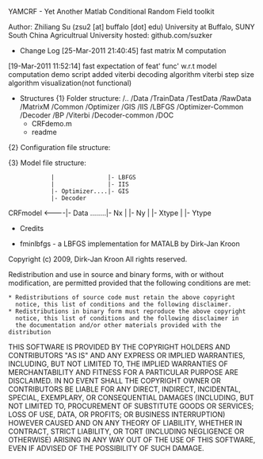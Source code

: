 YAMCRF - Yet Another Matlab Conditional Random Field toolkit

Author: Zhiliang Su 
    (zsu2 [at] buffalo [dot] edu)
    University at Buffalo, SUNY
    South China Agricultrual University
hosted: github.com/suzker

* Change Log
[25-Mar-2011 21:40:45]
fast matrix M computation

[19-Mar-2011 11:52:14]
fast expectation of feat' func' w.r.t model computation
demo script added
viterbi decoding algorithm
viterbi step size algorithm
visualization(not functional)

* Structures
{1} Folder structure:
/..
	/Data
		/TrainData
		/TestData
		/RawData
        /MatrixM
	/Common
	/Optimizer
		/GIS
		/IIS
		/LBFGS
        /Optimizer-Common
    /Decoder
        /BP
        /Viterbi
        /Decoder-common
    /DOC
	- CRFdemo.m
	- readme

{2} Configuration file structure:

{3} Model file structure:

                |               |- LBFGS
                |               |- IIS
                |- Optimizer....|- GIS
                |- Decoder
CRFmodel   <----|- Data ........|- Nx
                |               |- Ny
                |               |- Xtype
                |               |- Ytype

* Credits
- fminlbfgs - a LBFGS implementation for MATALB by Dirk-Jan Kroon

Copyright (c) 2009, Dirk-Jan Kroon
All rights reserved.

Redistribution and use in source and binary forms, with or without 
modification, are permitted provided that the following conditions are 
met:

    * Redistributions of source code must retain the above copyright 
      notice, this list of conditions and the following disclaimer.
    * Redistributions in binary form must reproduce the above copyright 
      notice, this list of conditions and the following disclaimer in 
      the documentation and/or other materials provided with the distribution
      
THIS SOFTWARE IS PROVIDED BY THE COPYRIGHT HOLDERS AND CONTRIBUTORS "AS IS" 
AND ANY EXPRESS OR IMPLIED WARRANTIES, INCLUDING, BUT NOT LIMITED TO, THE 
IMPLIED WARRANTIES OF MERCHANTABILITY AND FITNESS FOR A PARTICULAR PURPOSE 
ARE DISCLAIMED. IN NO EVENT SHALL THE COPYRIGHT OWNER OR CONTRIBUTORS BE 
LIABLE FOR ANY DIRECT, INDIRECT, INCIDENTAL, SPECIAL, EXEMPLARY, OR 
CONSEQUENTIAL DAMAGES (INCLUDING, BUT NOT LIMITED TO, PROCUREMENT OF 
SUBSTITUTE GOODS OR SERVICES; LOSS OF USE, DATA, OR PROFITS; OR BUSINESS 
INTERRUPTION) HOWEVER CAUSED AND ON ANY THEORY OF LIABILITY, WHETHER IN 
CONTRACT, STRICT LIABILITY, OR TORT (INCLUDING NEGLIGENCE OR OTHERWISE) 
ARISING IN ANY WAY OUT OF THE USE OF THIS SOFTWARE, EVEN IF ADVISED OF THE 
POSSIBILITY OF SUCH DAMAGE.
